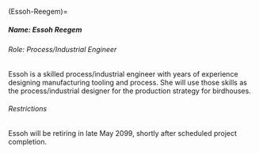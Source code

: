 <!-- prettier-ignore-start -->
(Essoh-Reegem)=
##### Name: Essoh Reegem
<!-- prettier-ignore-end -->

###### Role: Process/Industrial Engineer

Essoh is a skilled process/industrial engineer with years of experience
designing manufacturing tooling and process. She will use those skills as the
process/industrial designer for the production strategy for birdhouses.

###### Restrictions

Essoh will be retiring in late May 2099, shortly after scheduled project
completion.
